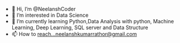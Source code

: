 - 👋 Hi, I’m @NeelanshCoder
- 👀 I’m interested in Data Science
- 🌱 I’m currently learning Python,Data Analysis with python, Machine Learning, Deep Learning, SQL server and Data Structure
- 📫 How to reach...neelanshkumarrathor@gmail.com

<!---
NeelanshCoder/NeelanshCoder is a ✨ special ✨ repository because its `README.md` (this file) appears on your GitHub profile.
You can click the Preview link to take a look at your changes.
--->
